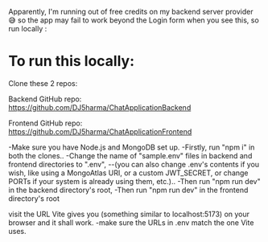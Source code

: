 Apparently, I'm running out of free credits on my backend server provider 😅 so the app may fail to work beyond the Login form when you see this, so run locally :

# To run this locally:

Clone these 2 repos:

Backend GitHub repo: https://github.com/DJ5harma/ChatApplicationBackend

Frontend GitHub repo: https://github.com/DJ5harma/ChatApplicationFrontend

-Make sure you have Node.js and MongoDB set up.
-Firstly, run "npm i" in both the clones..
-Change the name of "sample.env" files in backend and frontend directories to ".env", 
--(you can also change .env's contents if you wish, like using a MongoAtlas URI, or a custom JWT_SECRET, 
    or change PORTs if your system is already using them, etc.)..
-Then run "npm run dev" in the backend directory's root, 
-Then run "npm run dev" in the frontend directory's root

visit the URL Vite gives you (something similar to localhost:5173) on your browser and it shall work.
-make sure the URLs in .env match the one Vite uses.
